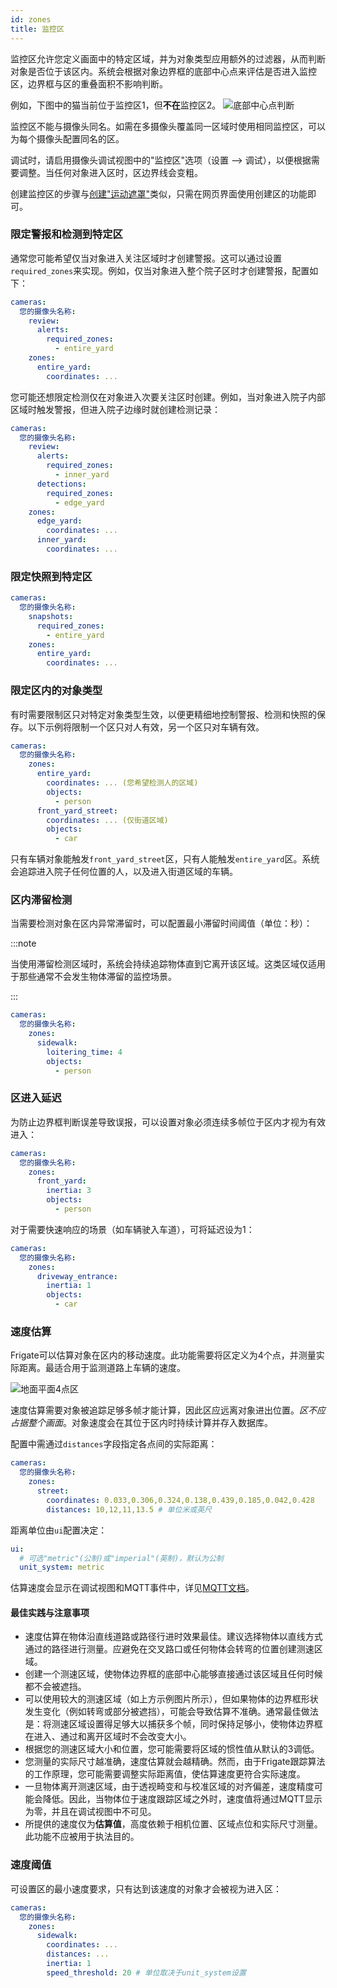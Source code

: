 ```yaml
---
id: zones
title: 监控区
---
```


监控区允许您定义画面中的特定区域，并为对象类型应用额外的过滤器，从而判断对象是否位于该区内。系统会根据对象边界框的底部中心点来评估是否进入监控区，边界框与区的重叠面积不影响判断。

例如，下图中的猫当前位于监控区1，但**不在**监控区2。
![底部中心点判断](/img/bottom-center.jpg)

监控区不能与摄像头同名。如需在多摄像头覆盖同一区域时使用相同监控区，可以为每个摄像头配置同名的区。

调试时，请启用摄像头调试视图中的"监控区"选项（设置 --> 调试），以便根据需要调整。当任何对象进入区时，区边界线会变粗。

创建监控区的步骤与[创建"运动遮罩"](masks.md)类似，只需在网页界面使用创建区的功能即可。

### 限定警报和检测到特定区

通常您可能希望仅当对象进入关注区域时才创建警报。这可以通过设置`required_zones`来实现。例如，仅当对象进入整个院子区时才创建警报，配置如下：

```yaml
cameras:
  您的摄像头名称:
    review:
      alerts:
        required_zones:
          - entire_yard
    zones:
      entire_yard:
        coordinates: ...
```

您可能还想限定检测仅在对象进入次要关注区时创建。例如，当对象进入院子内部区域时触发警报，但进入院子边缘时就创建检测记录：

```yaml
cameras:
  您的摄像头名称:
    review:
      alerts:
        required_zones:
          - inner_yard
      detections:
        required_zones:
          - edge_yard
    zones:
      edge_yard:
        coordinates: ...
      inner_yard:
        coordinates: ...
```

### 限定快照到特定区

```yaml
cameras:
  您的摄像头名称:
    snapshots:
      required_zones:
        - entire_yard
    zones:
      entire_yard:
        coordinates: ...
```

### 限定区内的对象类型

有时需要限制区只对特定对象类型生效，以便更精细地控制警报、检测和快照的保存。以下示例将限制一个区只对人有效，另一个区只对车辆有效。

```yaml
cameras:
  您的摄像头名称:
    zones:
      entire_yard:
        coordinates: ... (您希望检测人的区域)
        objects:
          - person
      front_yard_street:
        coordinates: ... (仅街道区域)
        objects:
          - car
```

只有车辆对象能触发`front_yard_street`区，只有人能触发`entire_yard`区。系统会追踪进入院子任何位置的人，以及进入街道区域的车辆。

### 区内滞留检测

当需要检测对象在区内异常滞留时，可以配置最小滞留时间阈值（单位：秒）：

:::note

当使用滞留检测区域时，系统会持续追踪物体直到它离开该区域。这类区域仅适用于那些通常不会发生物体滞留的监控场景。

:::

```yaml
cameras:
  您的摄像头名称:
    zones:
      sidewalk:
        loitering_time: 4 
        objects:
          - person
```

### 区进入延迟

为防止边界框判断误差导致误报，可以设置对象必须连续多帧位于区内才视为有效进入：

```yaml
cameras:
  您的摄像头名称:
    zones:
      front_yard:
        inertia: 3
        objects:
          - person
```

对于需要快速响应的场景（如车辆驶入车道），可将延迟设为1：

```yaml
cameras:
  您的摄像头名称:
    zones:
      driveway_entrance:
        inertia: 1
        objects:
          - car
```

### 速度估算

Frigate可以估算对象在区内的移动速度。此功能需要将区定义为4个点，并测量实际距离。最适合用于监测道路上车辆的速度。

![地面平面4点区](/img/ground-plane.jpg)

速度估算需要对象被追踪足够多帧才能计算，因此区应远离对象进出位置。_区不应占据整个画面_。对象速度会在其位于区内时持续计算并存入数据库。

配置中需通过`distances`字段指定各点间的实际距离：

```yaml
cameras:
  您的摄像头名称:
    zones:
      street:
        coordinates: 0.033,0.306,0.324,0.138,0.439,0.185,0.042,0.428
        distances: 10,12,11,13.5 # 单位米或英尺
```

距离单位由`ui`配置决定：

```yaml
ui:
  # 可选"metric"(公制)或"imperial"(英制)，默认为公制
  unit_system: metric
```

估算速度会显示在调试视图和MQTT事件中，详见[MQTT文档](/integrations/mqtt.md#frigateevents)。

#### 最佳实践与注意事项

- 速度估算在物体沿直线道路或路径行进时效果最佳。建议选择物体以直线方式通过的路径进行测量。应避免在交叉路口或任何物体会转弯的位置创建测速区域。
- 创建一个测速区域，使物体边界框的底部中心能够直接通过该区域且任何时候都不会被遮挡。
- 可以使用较大的测速区域（如上方示例图片所示），但如果物体的边界框形状发生变化（例如转弯或部分被遮挡），可能会导致估算不准确。通常最佳做法是：将测速区域设置得足够大以捕获多个帧，同时保持足够小，使物体边界框在进入、通过和离开区域时不会改变大小。
- 根据您的测速区域大小和位置，您可能需要将区域的惯性值从默认的3调低。
- 您测量的实际尺寸越准确，速度估算就会越精确。然而，由于Frigate跟踪算法的工作原理，您可能需要调整实际距离值，使估算速度更符合实际速度。
- 一旦物体离开测速区域，由于透视畸变和与校准区域的对齐偏差，速度精度可能会降低。因此，当物体位于速度跟踪区域之外时，速度值将通过MQTT显示为零，并且在调试视图中不可见。
- 所提供的速度仅为**估算值**，高度依赖于相机位置、区域点位和实际尺寸测量。此功能不应被用于执法目的。


### 速度阈值

可设置区的最小速度要求，只有达到该速度的对象才会被视为进入区：

```yaml
cameras:
  您的摄像头名称:
    zones:
      sidewalk:
        coordinates: ...
        distances: ...
        inertia: 1
        speed_threshold: 20 # 单位取决于unit_system设置
```